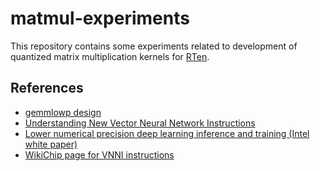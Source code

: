 # matmul-experiments

This repository contains some experiments related to development of quantized
matrix multiplication kernels for [RTen](https://github.com/robertknight/rten).

## References

- [gemmlowp design](https://github.com/google/gemmlowp/blob/master/doc/design.md)
- [Understanding New Vector Neural Network Instructions](https://aidc.gallery.video/detail/video/5790616836001/understanding-new-vector-neural-network-instructions-vnni)
- [Lower numerical precision deep learning inference and training (Intel white
paper)](https://www.intel.com/content/dam/develop/external/us/en/documents/lower-numerical-precision-deep-learning-jan2018-754765.pdf)
- [WikiChip page for VNNI instructions](https://en.wikichip.org/wiki/x86/avx512_vnni)
